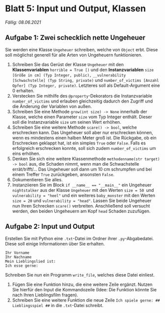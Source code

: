 # Blatt 5: Input und Output, Klassen

*Fällig: 08.06.2021*

## Aufgabe 1: Zwei schecklich nette Ungeheuer
Sie werden eine Klasse `Ungeheuer` schreiben, welche von `Object` erbt. Diese soll möglichst generell für alle Arten von Ungeheuern funktionieren.
1. Schreiben Sie das Gerüst der Klasse `Ungeheuer` mit den **Klassenvariablen** `horrible = True [)` und den **Instanzvariablen** `size [Größe in cm] (Typ Integer, public),` `__vulnerability [Schwachstelle] (Typ String, private)` und `number_of_victims [Anzahl Opfer] (Typ Integer, private)`. Letzteres soll als Default-Argument eine 0 erhalten.
2. Verstecken Sie mithilfe des `@property`-Dekorators die Instanzvariable `number_of_victims` und erlauben gleichzeitig dadurch den Zugriff und die Änderung der Variablen von außen.
3.  Schreiben Sie eine Methode `grow(int size) -> None` innerhalb der Klasse, welche einen Parameter `size` vom Typ Integer enthält. Dieser soll die Instanzvariable `size` um seinen Wert erhöhen.
4.  Schreiben Sie eine weitere Methode `scare() -> bool`, welche erschrecken kann. Das Ungeheuer soll aber nur erschrecken können, wenn es mindestens einen halben Meter groß ist. Die Rückgabe, ob ein Erschrecken geklappt hat, ist ein simples `True` oder `False`. Falls es erfolgreich erschrecken konnte, soll sich zudem `number_of_victims` um eins erhöhen.
5.  Denken Sie sich eine weitere Klassenmethode `methodenname(str target) -> bool` aus, die Schaden nimmt, wenn man die Schwachstelle errät/trifft/... Das Ungeheuer soll dann um 10 cm schrumpfen und bei einem Treffer `True` zurückgeben, ansonsten `False`.
6.  Dokumentieren Sie alles.
7. Instanziieren Sie im Block `if __name__ == "__main__"` ein Ungeheuer `nightstalker` aus der Klasse `Ungeheuer` mit den Werten `size = 50 `und `vulnerability = "heel"` und ein weiteres `baby_monster` mit den Werten `size = 20` und `vulnerability = "head"`. Lassen Sie beide Ungeheuer nun Ihren Schrecken `scare()` verbreiten. Anschließend soll versucht werden, den beiden Ungeheuern am Kopf `head` Schaden zuzufügen.

## Aufgabe 2: Input und Output
Erstellen Sie mit Python eine `.txt`-Datei im Ordner ihrer `.py`-Abgabedatei. Diese soll einige Informationen über Sie erhalten.
```
Ihr Vorname
Ihr Nachname
Mein Lieblingslied ist:
Ich esse gerne:
```
Schreiben Sie nun ein Programm `write_file`, welches diese Datei einliest.
1. Fügen Sie eine Funktion hinzu, die eine weitere Zeile ergänzt. Nutzen Sie hierfür den Input die Kommandozeile (Idee: Die Funktion könnte Sie nach Ihren Lieblingsfilm fragen).
2. Schreiben Sie eine weitere Funktion die neue Zeile `Ich spiele gerne: ## Lieblingsspiel ##` in die `.txt`-Datei schreibt.